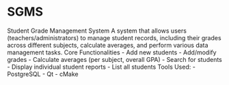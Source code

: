 # SGMS
Student Grade Management System
A system that allows users (teachers/administrators) to manage student records, including their grades across different subjects, calculate averages, and perform various data management tasks.
Core Functionalities
    - Add new students
    - Add/modify grades
    - Calculate averages (per subject, overall GPA)
    - Search for students
    - Display individual student reports
    - List all students
Tools Used:
    - PostgreSQL 
    - Qt 
    - cMake
